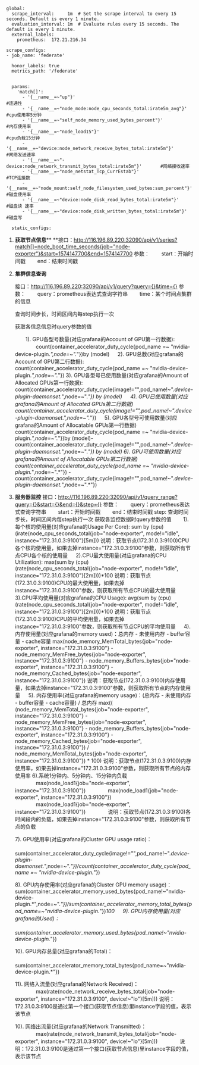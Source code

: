 ```
global:
  scrape_interval:     1m  # Set the scrape interval to every 15 seconds. Default is every 1 minute.
  evaluation_interval: 1m  # Evaluate rules every 15 seconds. The default is every 1 minute.
  external_labels:
    prometheus:  172.21.216.34

scrape_configs:
- job_name: 'federate'

  honor_labels: true
  metrics_path: '/federate'


  params:
    'match[]':
      - '{__name__=~"up"}'                                                      #连通性
      - '{__name__=~"node_mode:node_cpu_seconds_total:irate5m_avg"}'            #cpu使用率5分钟
      - '{__name__=~"self_node_memory_used_bytes_percent"}'                     #内存使用率
      - '{__name__=~"node_load15"}'                                             #cpu负载15分钟
      - '{__name__=~"device:node_network_receive_bytes_total:irate5m"}'         #网络发送速率
      - '{__name__=~"-device:node_network_transmit_bytes_total:irate5m"}'       #网络接收速率
      - '{__name__=~"node_netstat_Tcp_CurrEstab"}'                              #TCP连接数
      - '{__name__=~"node_mount:self_node_filesystem_used_bytes:sum_percent"}'  #磁盘使用率
      - '{__name__=~"device:node_disk_read_bytes_total:irate5m"}'               #磁盘读 速率
      - '{__name__=~"device:node_disk_written_bytes_total:irate5m"}'            #磁盘写

  static_configs:
```

1. **获取节点信息****
   **接口：http://116.196.89.220:32090/api/v1/series?match[]=node_boot_time_seconds{job="node-exporter"}&start=1574147700&end=1574147700
   参数：
   　　start：开始时间戳
   　　end：结束时间戳

   

2. **集群信息查询**

   接口：http://116.196.89.220:32090/api/v1/query?query={}&time={}
   参数：
   　　query：prometheus表达式查询字符串
   　　time：某个时间点集群的信息
   　　

   查询时间步长，时间区间内每step执行一次

   

   获取各信息信息时query参数的值

   　　1). GPU各型号数量(对应grafana的Account of GPU第一行数据):
   　　　　count(container_accelerator_duty_cycle{pod_name =~ "nvidia-device-plugin.*",node=~".*"})by (model)
   　  2). GPU总数(对应grafana的Account of GPU第二行数据):
           count(container_accelerator_duty_cycle{pod_name =~ "nvidia-device-plugin.*",node=~".*"})
       3). GPU各型号已使用数量(对应grafana的Amount of Allocated GPUs第一行数据):
          count(container_accelerator_duty_cycle{image!="",pod_name!~".*device-plugin-daemonset.*",node=~".*"}) by (model)
   　  4). GPU已使用数量(对应grafana的Amount of Allocated GPUs第二行数据)
          count(container_accelerator_duty_cycle{image!="",pod_name!~".*device-plugin-daemonset.*",node=~".*"})
   　  5). GPU各型号可使用数量(对应grafana的Amount of Allocatable GPUs第一行数据)
           count(container_accelerator_duty_cycle{pod_name =~ "nvidia-device-plugin.*",node=~".*"})by (model)-count(container_accelerator_duty_cycle{image!="",pod_name!~".*device-plugin-daemonset.*",node=~".*"}) by (model)
       6). GPU可使用数量(对应grafana的Amount of Allocatable GPUs第二行数据)
           count(container_accelerator_duty_cycle{pod_name =~ "nvidia-device-plugin.*",node=~".*"}) - count(container_accelerator_duty_cycle{image!="",pod_name!~".*device-plugin-daemonset.*",node=~".*"})

   

3. **服务器监控**
   接口：http://116.196.89.220:32090/api/v1/query_range?query={}&start={}&end={}&step={}
   参数：
   　　query：prometheus表达式查询字符串
   　　start：开始时间戳
   　　end：结束时间戳
       step: 查询时间步长，时间区间内每step执行一次
   获取各监控数据时query参数的值
   　　1). 每个核的使用量(对应grafana的Usage Per Core):
   sum by (cpu) (irate(node_cpu_seconds_total{job="node-exporter", mode!="idle", instance="172.31.0.3:9100"}[5m]))
           说明：获取节点(172.31.0.3:9100)CPU各个核的使用量，如果去掉instance="172.31.0.3:9100"参数，则获取所有节点CPU各个核的使用量
   　  2).CPU最大使用量(对应grafana的CPU Utilization):
   max(sum by (cpu) (rate(node_cpu_seconds_total{job="node-exporter", mode!="idle", instance="172.31.0.3:9100"}[2m])))*100
         说明：获取节点(172.31.0.3:9100)CPU的最大使用量，如果去掉instance="172.31.0.3:9100"参数，则获取所有节点CPU的最大使用量
       3).CPU平均使用量(对应grafana的CPU Usage):
   avg(sum by (cpu) (rate(node_cpu_seconds_total{job="node-exporter", mode!="idle", instance="172.31.0.3:9100"}[2m])))*100
          说明：获取节点(172.31.0.3:9100)CPU的平均使用量，如果去掉instance="172.31.0.3:9100"参数，则获取所有节点CPU的平均使用量
   　  4).内存使用量(对应grafana的memory used)：总内存 - 未使用内存 - buffer容量 - cache容量
          max(node_memory_MemTotal_bytes{job="node-exporter", instance="172.31.0.3:9100"} 
              \- node_memory_MemFree_bytes{job="node-exporter", instance="172.31.0.3:9100"} 
              \- node_memory_Buffers_bytes{job="node-exporter", instance="172.31.0.3:9100"} 
              \- node_memory_Cached_bytes{job="node-exporter", instance="172.31.0.3:9100"})
          说明：获取节点(172.31.0.3:9100)内存使用量，如果去掉instance="172.31.0.3:9100"参数，则获取所有节点的内存使用量
   　  5). 内存使用率(对应grafana的memory usage)：(总内存 - 未使用内存 - buffer容量 - cache容量) / 总内存
           max((
               (node_memory_MemTotal_bytes{job="node-exporter", instance="172.31.0.3:9100"}
                \- node_memory_MemFree_bytes{job="node-exporter", instance="172.31.0.3:9100"}
                \- node_memory_Buffers_bytes{job="node-exporter", instance="172.31.0.3:9100"}
                \- node_memory_Cached_bytes{job="node-exporter", instance="172.31.0.3:9100"})
               / node_memory_MemTotal_bytes{job="node-exporter", instance="172.31.0.3:9100"}) * 100)
           说明：获取节点(172.31.0.3:9100)内存使用率，如果去掉instance="172.31.0.3:9100"参数，则获取所有节点的内存使用率
       6).系统1分钟内、5分钟内、15分钟内负载
   　　　　max(node_load1{job="node-exporter", instance="172.31.0.3:9100"})
   　　　　max(node_load1{job="node-exporter", instance="172.31.0.3:9100"})
   　　　　max(node_load1{job="node-exporter", instance="172.31.0.3:9100"})
   　　　　说明：获取节点(172.31.0.3:9100)各时间段内的负载，如果去掉instance="172.31.0.3:9100"参数，则获取所有节点的负载

      7). GPU使用率(对应grafana的Cluster GPU usage ratio)：
   　　　　sum(container_accelerator_duty_cycle{image!="",pod_name!~".*device-plugin-daemonset.*",node=~".*"})/count(container_accelerator_duty_cycle{pod_name =~ "nvidia-device-plugin.*"})

      8). GPU内存使用率(对应grafana的Cluster GPU memory usage)：
          sum(container_accelerator_memory_used_bytes{pod_name!~"nvidia-device-plugin.*",node=~".*"})/sum(container_accelerator_memory_total_bytes{pod_name=~"nvidia-device-plugin.*"})*100
   　 
      9). GPU内存使用量(对应grafana的Used)：
   　　　　sum(container_accelerator_memory_used_bytes{pod_name!~"nvidia-device-plugin.*"})

      10). GPU内存总量(对应grafana的Total)：
   　　　　sum(container_accelerator_memory_total_bytes{pod_name=~"nvidia-device-plugin.*"})

      11). 网络入流量(对应grafana的Network Received)：
   　　　　max(rate(node_network_receive_bytes_total{job="node-exporter", instance="172.31.0.3:9100", device!~"lo"}[5m]))
          说明：172.31.0.3:9100是通过第一个接口(获取节点信息)里instance字段的值，表示该节点

      10). 网络出流量(对应grafana的Network Transmitted)：
   　　　　max(rate(node_network_transmit_bytes_total{job="node-exporter", instance="172.31.0.3:9100", device!~"lo"}[5m]))
   　　　　说明：172.31.0.3:9100是通过第一个接口(获取节点信息)里instance字段的值，表示该节点

   
